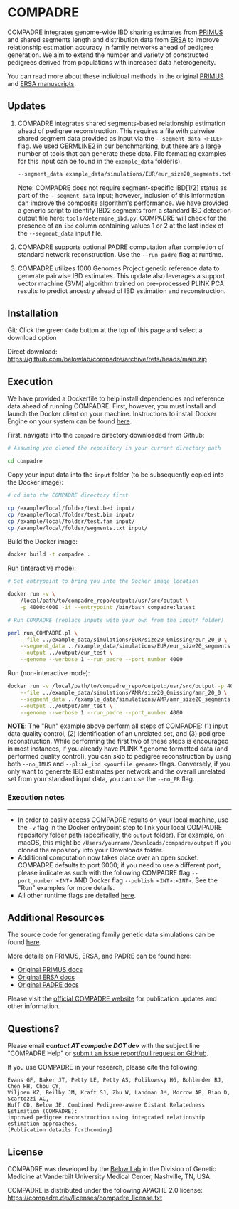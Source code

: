 # COMPADRE

COMPADRE integrates genome-wide IBD sharing estimates from [PRIMUS](https://primus.gs.washington.edu/primusweb/index.html) 
and shared segments length and distribution data from [ERSA](https://hufflab.org/software/ersa) to improve 
relationship estimation accuracy in family networks ahead of pedigree generation. 
We aim to extend the number and variety of constructed pedigrees derived from populations with increased data heterogeneity.

You can read more about these individual methods in the original [PRIMUS](https://compadre.dev/publications/primus.pdf) 
and [ERSA manuscripts](https://compadre.dev/publications/ersa.pdf).



## Updates

1. COMPADRE integrates shared segments-based relationship estimation ahead of pedigree reconstruction. This requires a file with pairwise shared segment data provided as input via the `--segment_data <FILE>` flag. We used [GERMLINE2](https://github.com/gusevlab/germline2) in our benchmarking, but there are a large number of tools that can generate these data. File formatting examples for this input can be found in the `example_data` folder(s).

    ```bash
    --segment_data example_data/simulations/EUR/eur_size20_segments.txt
    ```

    Note: COMPADRE does not require segment-specific IBD[1/2] status as part of the `--segment_data` input; however, inclusion of this information can improve the composite algorithm's performance. We have provided a generic script to identify IBD2 segments from a standard IBD detection output file here: `tools/determine_ibd.py`. COMPADRE will check for the presence of an `ibd` column containing values 1 or 2 at the last index of the `--segment_data` input file. 

2. COMPADRE supports optional PADRE computation after completion of standard network reconstruction. Use the `--run_padre` flag at runtime. 

3. COMPADRE utilizes 1000 Genomes Project genetic reference data to generate pairwise IBD estimates. This update also leverages a support vector machine (SVM) algorithm trained on pre-processed PLINK PCA results to predict ancestry ahead of IBD estimation and reconstruction.



## Installation

Git: Click the green `Code` button at the top of this page and select a download option

Direct download: https://github.com/belowlab/compadre/archive/refs/heads/main.zip



## Execution

We have provided a Dockerfile to help install dependencies and reference data ahead of running COMPADRE. First, however, you must install and launch the Docker client on your machine. Instructions to install Docker Engine on your system can be found [here](https://docs.docker.com/engine/install/).

First, navigate into the `compadre` directory downloaded from Github:

```bash
# Assuming you cloned the repository in your current directory path

cd compadre
```

Copy your input data into the `input` folder (to be subsequently copied into the Docker image):

```bash
# cd into the COMPADRE directory first

cp /example/local/folder/test.bed input/
cp /example/local/folder/test.bim input/
cp /example/local/folder/test.fam input/
cp /example/local/folder/segments.txt input/
```

Build the Docker image:

```bash
docker build -t compadre .
```

Run (interactive mode):

```bash
# Set entrypoint to bring you into the Docker image location

docker run -v \
    /local/path/to/compadre_repo/output:/usr/src/output \
    -p 4000:4000 -it --entrypoint /bin/bash compadre:latest 

# Run COMPADRE (replace inputs with your own from the input/ folder)

perl run_COMPADRE.pl \
    --file ../example_data/simulations/EUR/size20_0missing/eur_20_0 \
    --segment_data ../example_data/simulations/EUR/eur_size20_segments.txt \
    --output ../output/eur_test \
    --genome --verbose 1 --run_padre --port_number 4000
```

Run (non-interactive mode):

```bash
docker run -v /local/path/to/compadre_repo/output:/usr/src/output -p 4000:4000 compadre \
    --file ../example_data/simulations/AMR/size20_0missing/amr_20_0 \
    --segment_data ../example_data/simulations/AMR/amr_size20_segments.txt \
    --output ../output/amr_test \
    --genome --verbose 1 --run_padre --port_number 4000
```

<u><strong>NOTE</strong></u>: The "Run" example above perform all steps of COMPADRE: (1) input data quality control, (2) identification of an unrelated set, and (3) pedigree reconstruction. While performing the first two of these steps is encouraged in most instances, if you already have PLINK *.genome formatted data (and performed quality control), you can skip to pedigree reconstruction by using both `--no_IMUS` and `--plink_ibd <yourfile.genome>` flags. Conversely, if you only want to generate IBD estimates per network and the overall unrelated set from your standard input data, you can use the `--no_PR` flag.



### Execution notes
---
- In order to easily access COMPADRE results on your local machine, use the `-v` flag in the Docker entrypoint step to link your local COMPADRE repository folder path (specifically, the `output` folder). For example, on macOS, this might be `/Users/yourname/Downloads/compadre/output` if you cloned the repository into your Downloads folder. 
- Additional computation now takes place over an open socket. COMPADRE defaults to port 6000; if you need to use a different port, please indicate as such with the following COMPADRE flag `--port_number <INT>` AND Docker flag `--publish <INT>:<INT>`. See the "Run" examples for more details. 
- All other runtime flags are detailed [here](https://compadre.dev/docs). 



## Additional Resources

The source code for generating family genetic data simulations can be found [here](https://github.com/belowlab/unified-simulations). 

More details on PRIMUS, ERSA, and PADRE can be found here:
- [Original PRIMUS docs](https://primus.gs.washington.edu/primusweb/res/documentation.html)
- [Original ERSA docs](https://hufflab.org/software/ersa/)
- [Original PADRE docs](https://hufflab.org/software/padre/)

Please visit the [official COMPADRE website](https://compadre.dev/about) for publication updates and other information. 



## Questions?

Please email <strong><i>contact AT compadre DOT dev</strong></i> with the subject line "COMPADRE Help" or [submit an issue report/pull request on GitHub](https://github.com/belowlab/compadre/issues). 

If you use COMPADRE in your research, please cite the following:
```
Evans GF, Baker JT, Petty LE, Petty AS, Polikowsky HG, Bohlender RJ, Chen HH, Chou CY, 
Viljoen KZ, Beilby JM, Kraft SJ, Zhu W, Landman JM, Morrow AR, Bian D, Scartozzi AC, 
Huff CD, Below JE. Combined Pedigree-aware Distant Relatedness Estimation (COMPADRE): 
improved pedigree reconstruction using integrated relationship estimation approaches. 
[Publication details forthcoming]
```



## License

COMPADRE was developed by the [Below Lab](https://thebelowlab.com) in the Division of Genetic Medicine at Vanderbilt University Medical Center, Nashville, TN, USA. 

COMPADRE is distributed under the following APACHE 2.0 license: https://compadre.dev/licenses/compadre_license.txt